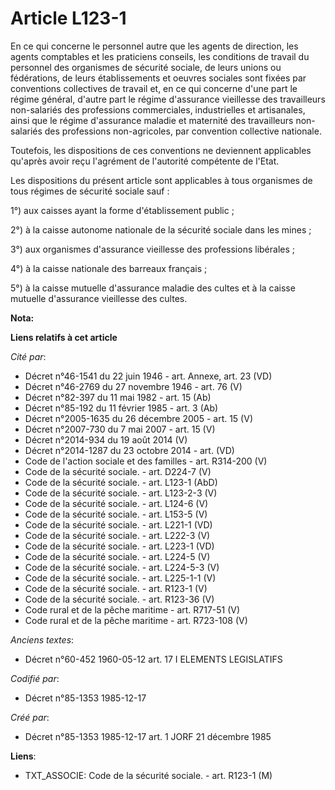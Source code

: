 # Article L123-1

En ce qui concerne le personnel autre que les agents de direction, les agents comptables et les praticiens conseils, les
conditions de travail du personnel des organismes de sécurité sociale, de leurs unions ou fédérations, de leurs
établissements et oeuvres sociales sont fixées par conventions collectives de travail et, en ce qui concerne d'une part le
régime général, d'autre part le régime d'assurance vieillesse des travailleurs non-salariés des professions commerciales,
industrielles et artisanales, ainsi que le régime d'assurance maladie et maternité des travailleurs non-salariés des
professions non-agricoles, par convention collective nationale.

Toutefois, les dispositions de ces conventions ne deviennent applicables qu'après avoir reçu l'agrément de l'autorité
compétente de l'Etat. 

Les dispositions du présent article sont applicables à tous organismes de tous régimes de sécurité sociale sauf :

1°) aux caisses ayant la forme d'établissement public ; 

2°) à la caisse autonome nationale de la sécurité sociale dans les mines ; 

3°) aux organismes d'assurance vieillesse des professions libérales ;

4°) à la caisse nationale des barreaux français ; 

5°) à la caisse mutuelle d'assurance maladie des cultes et à la caisse mutuelle d'assurance vieillesse des cultes.

**Nota:**



**Liens relatifs à cet article**

_Cité par_:

  - Décret n°46-1541 du 22 juin 1946 - art. Annexe, art. 23 (VD)
  - Décret n°46-2769 du 27 novembre 1946 - art. 76 (V)
  - Décret n°82-397 du 11 mai 1982 - art. 15 (Ab)
  - Décret n°85-192 du 11 février 1985 - art. 3 (Ab)
  - Décret n°2005-1635 du 26 décembre 2005 - art. 15 (V)
  - Décret n°2007-730 du 7 mai 2007 - art. 15 (V)
  - Décret n°2014-934 du 19 août 2014 (V)
  - Décret n°2014-1287 du 23 octobre 2014 - art. (VD)
  - Code de l'action sociale et des familles - art. R314-200 (V)
  - Code de la sécurité sociale. - art. D224-7 (V)
  - Code de la sécurité sociale. - art. L123-1 (AbD)
  - Code de la sécurité sociale. - art. L123-2-3 (V)
  - Code de la sécurité sociale. - art. L124-6 (V)
  - Code de la sécurité sociale. - art. L153-5 (V)
  - Code de la sécurité sociale. - art. L221-1 (VD)
  - Code de la sécurité sociale. - art. L222-3 (V)
  - Code de la sécurité sociale. - art. L223-1 (VD)
  - Code de la sécurité sociale. - art. L224-5 (V)
  - Code de la sécurité sociale. - art. L224-5-3 (V)
  - Code de la sécurité sociale. - art. L225-1-1 (V)
  - Code de la sécurité sociale. - art. R123-1 (V)
  - Code de la sécurité sociale. - art. R123-36 (V)
  - Code rural et de la pêche maritime - art. R717-51 (V)
  - Code rural et de la pêche maritime - art. R723-108 (V)

_Anciens textes_:

  - Décret n°60-452 1960-05-12 art. 17 I ELEMENTS LEGISLATIFS

_Codifié par_:

  - Décret n°85-1353 1985-12-17

_Créé par_:

  - Décret n°85-1353 1985-12-17 art. 1 JORF 21 décembre 1985

**Liens**:

  - TXT_ASSOCIE: Code de la sécurité sociale. - art. R123-1 (M)
